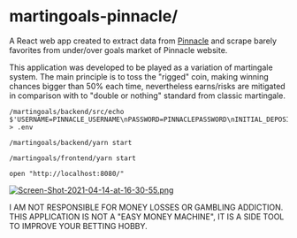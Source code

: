# martingoals-pinnacle/
A React web app created to extract data from [Pinnacle](https://www.pinnacle.com/en) and scrape barely favorites from under/over goals market of Pinnacle website.

This application was developed to be played as a variation of martingale system. The main principle is to toss the "rigged" coin, making winning chances bigger than 50% each time, nevertheless earns/risks are mitigated in comparison with to "double or nothing" standard from classic martingale.

```
/martingoals/backend/src/echo $'USERNAME=PINNACLE_USERNAME\nPASSWORD=PINNACLEPASSWORD\nINITIAL_DEPOSIT=YOUR_INITIAL_DEPOSIT' > .env

/martingoals/backend/yarn start

/martingoals/frontend/yarn start

open "http://localhost:8080/"
```

[![Screen-Shot-2021-04-14-at-16-30-55.png](https://i.postimg.cc/MKz6QpdQ/Screen-Shot-2021-04-14-at-16-30-55.png)](https://postimg.cc/6T1xstsW)

I AM NOT RESPONSIBLE FOR MONEY LOSSES OR GAMBLING ADDICTION. THIS APPLICATION IS NOT A "EASY MONEY MACHINE", IT IS A SIDE TOOL TO IMPROVE YOUR BETTING HOBBY.  